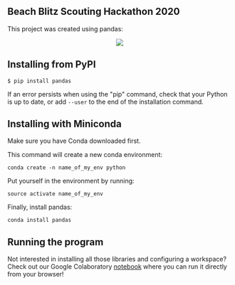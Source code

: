 ## Beach Blitz Scouting Hackathon 2020

This project was created using pandas:
<div align="center">
  <img src="https://upload.wikimedia.org/wikipedia/commons/thumb/e/ed/Pandas_logo.svg/1200px-Pandas_logo.svg.png">
</div>

## Installing from PyPI

```
$ pip install pandas
```
If an error persists when using the "pip" command, check that your Python is up to date, or add ```--user``` to the end of the installation command.

## Installing with Miniconda

Make sure you have Conda downloaded first.

This command will create a new conda environment:

```
conda create -n name_of_my_env python
```
Put yourself in the environment by running:

```
source activate name_of_my_env
```

Finally, install pandas:

```
conda install pandas
```

## Running the program

Not interested in installing all those libraries and configuring a workspace? Check out our Google Colaboratory [notebook](https://colab.research.google.com/drive/1IWFJB7sgHDXWiZHrEc5p08lfVaIz-cpS) where you can run it directly from your browser!
